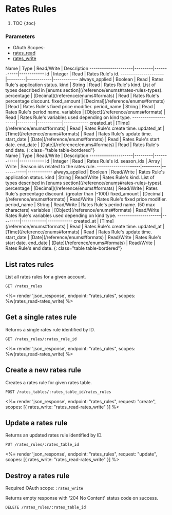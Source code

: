 # Rates Rules

1. TOC
{:toc}

### Parameters
<ul class="nav nav-pills" role="tablist">
  <li class="disabled"><a>OAuth Scopes:</a></li>
  <li class="active"><a href="#rates_read" role="tab" data-toggle="pill">rates_read</a></li>
  <li><a href="#rates_write" role="tab" data-toggle="pill">rates_write</a></li>
</ul>
<div class="tab-content" markdown="1">
  <div class="tab-pane active" id="rates_read" markdown="1">
Name                 | Type    | Read/Write | Description
---------------------|---------|------------|------------
id                   | Integer | Read       | Rates Rule's id.
---------------------|---------|------------|------------
always_applied       | Boolean | Read       | Rates Rule's application status.
kind                 | String  | Read       | Rates Rule's kind. List of types described in [enums section](/reference/enums#rates-rules-types).
percentage           | [Decimal](/reference/enums#formats) | Read       | Rates Rule's percentage discount.
fixed_amount         | [Decimal](/reference/enums#formats) | Read       | Rates Rule's fixed price modifier.
period_name          | String  | Read       | Rates Rule's period name.
variables            | [Object](/reference/enums#formats) | Read       | Rates Rule's variables used depending on kind type.
---------------------|---------|------------|------------
created_at           | [Time](/reference/enums#formats) | Read       | Rates Rule's create time.
updated_at           | [Time](/reference/enums#formats) | Read       | Rates Rule's update time.
start_date           | [Date](/reference/enums#formats) | Read       | Rates Rule's start date.
end_date             | [Date](/reference/enums#formats) | Read       | Rates Rule's end date.
{: class="table table-bordered"}
  </div>
  <div class="tab-pane" id="rates_write" markdown="1">
Name                 | Type    | Read/Write | Description
---------------------|---------|------------|------------
id                   | Integer | Read       | Rates Rule's id.
season_ids           | Array   | Write      | Season ids related to the rates rule.
---------------------|---------|------------|------------
always_applied       | Boolean | Read/Write | Rates Rule's application status.
kind                 | String  | Read/Write | Rates Rule's kind. List of types described in [enums section](/reference/enums#rates-rules-types).
percentage           | [Decimal](/reference/enums#formats) | Read/Write | Rates Rule's percentage discount. (greater than (-100))
fixed_amount         | [Decimal](/reference/enums#formats) | Read/Write | Rates Rule's fixed price modifier.
period_name          | String  | Read/Write | Rates Rule's period name. (50 max characters)
variables            | [Object](/reference/enums#formats) | Read/Write | Rates Rule's variables used depending on kind type.
---------------------|---------|------------|------------
created_at           | [Time](/reference/enums#formats) | Read       | Rates Rule's create time.
updated_at           | [Time](/reference/enums#formats) | Read       | Rates Rule's update time.
start_date           | [Date](/reference/enums#formats) | Read/Write | Rates Rule's start date.
end_date             | [Date](/reference/enums#formats) | Read/Write | Rates Rule's end date.
{: class="table table-bordered"}
  </div>
</div>

## List rates rules

List all rates rules for a given account.

~~~
GET /rates_rules
~~~

<%= render 'json_response', endpoint: "rates_rules", scopes: %w(rates_read-rates_write) %>

## Get a single rates rule

Returns a single rates rule identified by ID.

~~~
GET /rates_rules/:rates_rule_id
~~~

<%= render 'json_response', endpoint: "rates_rules", scopes: %w(rates_read-rates_write) %>

## Create a new rates rule

Creates a rates rule for given rates table.

~~~
POST /rates_tables/:rates_table_id/rates_rules
~~~

<%= render 'json_response', endpoint: "rates_rules", request: "create",
  scopes: [{ rates_write: "rates_read-rates_write" }] %>

## Update a rates rule

Returns an updated rates rule identified by ID.

~~~
PUT /rates_rules/:rates_table_id
~~~

<%= render 'json_response', endpoint: "rates_rules", request: "update",
  scopes: [{ rates_write: "rates_read-rates_write" }] %>

## Destroy a rates rule

Required OAuth scope: `:rates_write`

Returns empty response with '204 No Content' status code on success.

~~~~~~
DELETE /rates_rules/:rates_table_id
~~~~~~
